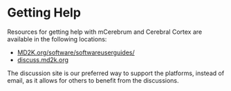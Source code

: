 # Getting Help
Resources for getting help with mCerebrum and Cerebral Cortex are available in the following locations:
* [MD2K.org/software/softwareuserguides/](https://md2k.org/software/softwareuserguides/)
* [discuss.md2k.org](https://discuss.md2k.org/)

The discussion site is our preferred way to support the platforms, instead of email, as it allows for others to benefit from the discussions.
